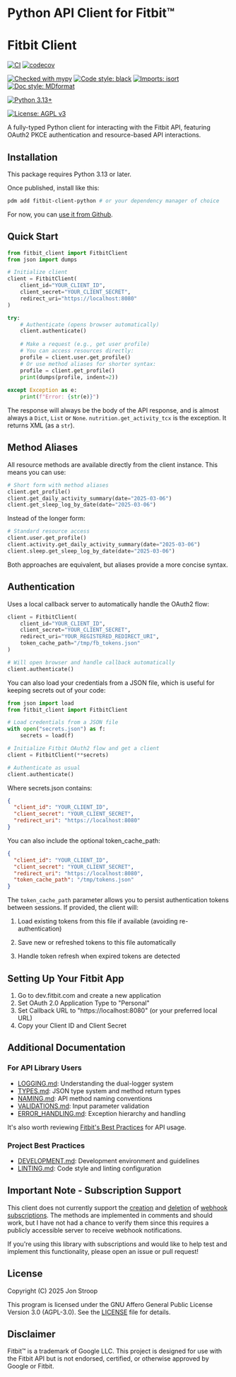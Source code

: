 # Python API Client for Fitbit™

# Fitbit Client

[![CI](https://github.com/jpstroop/fitbit-client-python/actions/workflows/ci.yml/badge.svg)](https://github.com/jpstroop/fitbit-client-python/actions/workflows/ci.yml)
[![codecov](https://codecov.io/gh/jpstroop/fitbit-client-python/graph/badge.svg?token=DM0JD8VKZ4)](https://codecov.io/gh/jpstroop/fitbit-client-python)

[![Checked with mypy](https://www.mypy-lang.org/static/mypy_badge.svg)](https://mypy-lang.org/)
[![Code style: black](https://img.shields.io/badge/code%20style-black-000000.svg)](https://github.com/psf/black)
[![Imports: isort](https://img.shields.io/badge/%20imports-isort-%231674b1?style=flat&labelColor=ef8336)](https://pycqa.github.io/isort/)
[![Doc style: MDformat](https://img.shields.io/badge/doc_style-mdformat-1c55ff?style=flat)](https://mdformat.readthedocs.io/en/stable/)

[![Python 3.13+](https://img.shields.io/badge/python-3.13+-blue.svg)](https://www.python.org/downloads/release/python-3130/)

[![License: AGPL v3](https://img.shields.io/badge/License-AGPL%20v3-blue.svg)](https://www.gnu.org/licenses/agpl-3.0)

A fully-typed Python client for interacting with the Fitbit API, featuring
OAuth2 PKCE authentication and resource-based API interactions.

## Installation

This package requires Python 3.13 or later.

Once published, install like this:

```bash
pdm add fitbit-client-python # or your dependency manager of choice
```

For now, you can
[use it from Github](https://pdm-project.org/latest/usage/dependency/#vcs-dependencies).

## Quick Start

```python
from fitbit_client import FitbitClient
from json import dumps

# Initialize client
client = FitbitClient(
    client_id="YOUR_CLIENT_ID",
    client_secret="YOUR_CLIENT_SECRET",
    redirect_uri="https://localhost:8080"
)

try:
    # Authenticate (opens browser automatically)
    client.authenticate()
    
    # Make a request (e.g., get user profile)
    # You can access resources directly:
    profile = client.user.get_profile()
    # Or use method aliases for shorter syntax:
    profile = client.get_profile()
    print(dumps(profile, indent=2))
    
except Exception as e:
    print(f"Error: {str(e)}")
```

The response will always be the body of the API response, and is almost always a
`Dict`, `List` or `None`. `nutrition.get_activity_tcx` is the exception. It
returns XML (as a `str`).

## Method Aliases

All resource methods are available directly from the client instance. This means
you can use:

```python
# Short form with method aliases
client.get_profile()
client.get_daily_activity_summary(date="2025-03-06")
client.get_sleep_log_by_date(date="2025-03-06")
```

Instead of the longer form:

```python
# Standard resource access
client.user.get_profile()
client.activity.get_daily_activity_summary(date="2025-03-06")
client.sleep.get_sleep_log_by_date(date="2025-03-06")
```

Both approaches are equivalent, but aliases provide a more concise syntax.

## Authentication

Uses a local callback server to automatically handle the OAuth2 flow:

```python
client = FitbitClient(
    client_id="YOUR_CLIENT_ID",
    client_secret="YOUR_CLIENT_SECRET",
    redirect_uri="YOUR_REGISTERED_REDIRECT_URI",
    token_cache_path="/tmp/fb_tokens.json" 
)

# Will open browser and handle callback automatically
client.authenticate()
```

You can also load your credentials from a JSON file, which is useful for keeping
secrets out of your code:

```python
from json import load
from fitbit_client import FitbitClient

# Load credentials from a JSON file
with open("secrets.json") as f:
    secrets = load(f)

# Initialize Fitbit OAuth2 flow and get a client
client = FitbitClient(**secrets)

# Authenticate as usual
client.authenticate()
```

Where secrets.json contains:

```json
{
  "client_id": "YOUR_CLIENT_ID",
  "client_secret": "YOUR_CLIENT_SECRET",
  "redirect_uri": "https://localhost:8080"
}
```

You can also include the optional token_cache_path:

```json
{
  "client_id": "YOUR_CLIENT_ID",
  "client_secret": "YOUR_CLIENT_SECRET",
  "redirect_uri": "https://localhost:8080",
  "token_cache_path": "/tmp/tokens.json"
}
```

The `token_cache_path` parameter allows you to persist authentication tokens
between sessions. If provided, the client will:

1. Load existing tokens from this file if available (avoiding re-authentication)

2. Save new or refreshed tokens to this file automatically

3. Handle token refresh when expired tokens are detected

## Setting Up Your Fitbit App

1. Go to dev.fitbit.com and create a new application
2. Set OAuth 2.0 Application Type to "Personal"
3. Set Callback URL to "https://localhost:8080" (or your preferred local URL)
4. Copy your Client ID and Client Secret

## Additional Documentation

### For API Library Users

- [LOGGING.md](docs/LOGGING.md): Understanding the dual-logger system
- [TYPES.md](docs/TYPES.md): JSON type system and method return types
- [NAMING.md](docs/NAMING.md): API method naming conventions
- [VALIDATIONS.md](docs/VALIDATIONS.md): Input parameter validation
- [ERROR_HANDLING.md](docs/ERROR_HANDLING.md): Exception hierarchy and handling

It's also worth reviewing
[Fitbit's Best Practices](https://dev.fitbit.com/build/reference/web-api/developer-guide/best-practices/)
for API usage.

### Project Best Practices

- [DEVELOPMENT.md](docs/DEVELOPMENT.md): Development environment and guidelines
- [LINTING.md](docs/LINTING.md): Code style and linting configuration

## Important Note - Subscription Support

This client does not currently support the
[creation](https://dev.fitbit.com/build/reference/web-api/subscription/create-subscription/)
and
[deletion](https://dev.fitbit.com/build/reference/web-api/subscription/delete-subscription/)
of
[webhook subscriptions](https://dev.fitbit.com/build/reference/web-api/developer-guide/using-subscriptions/).
The methods are implemented in comments and should work, but I have not had a
chance to verify them since this requires a publicly accessible server to
receive webhook notifications.

If you're using this library with subscriptions and would like to help test and
implement this functionality, please open an issue or pull request!

## License

Copyright (C) 2025 Jon Stroop

This program is licensed under the GNU Affero General Public License Version 3.0
(AGPL-3.0). See the [LICENSE](LICENSE) file for details.

## Disclaimer

Fitbit™ is a trademark of Google LLC. This project is designed for use with the
Fitbit API but is not endorsed, certified, or otherwise approved by Google or
Fitbit.
